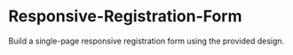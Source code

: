 # Responsive-Registration-Form
Build a single-page responsive registration form using the provided design.
